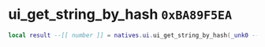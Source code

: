 # ui_get_string_by_hash `0xBA89F5EA`

```lua
local result --[[ number ]] = natives.ui.ui_get_string_by_hash(_unk0 --[[ number ]])
```